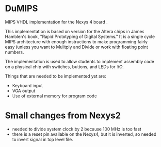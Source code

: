 DuMIPS
======

MIPS VHDL implementation for the Nexys 4 board . 

This implementation is based on version for the Altera chips in James Hamblen's book, 
"Rapid Prototyping of Digital Systems."  It is a single cycle MIPS architecture with enough instructions
to make programming fairly easy (unless you want to Mulitply and Divide or work with floating point
numbers.  

The implementation is used to allow students to implement assembly code on a physical chip with 
switches, buttons, and LEDs for I/O.  

Things that are needed to be implemented yet are:

- Keyboard input
- VGA output
- Use of external memory for program code

# Small changes from Nexys2
- needed to divide system clock by 2 because 100 MHz is too fast
- there is a reset pin available on the Nexys4, but it is inverted, so needed to invert signal in top level file.  


